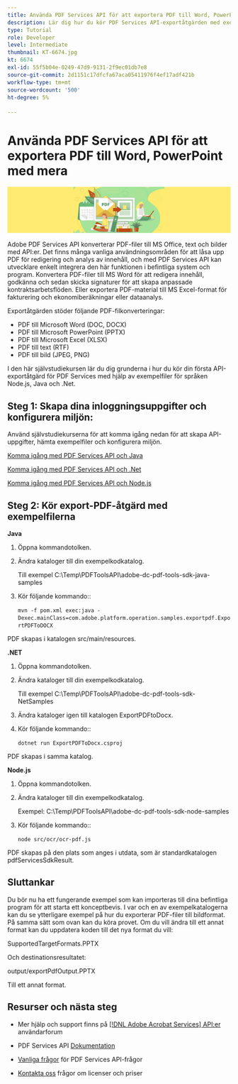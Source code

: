 ```yaml
---
title: Använda PDF Services API för att exportera PDF till Word, PowerPoint med mera
description: Lär dig hur du kör PDF Services API-exportåtgärden med exempelfiler för språken Node.js, Java och .Net
type: Tutorial
role: Developer
level: Intermediate
thumbnail: KT-6674.jpg
kt: 6674
exl-id: 55f5b04e-0249-47d9-9131-2f9ec01db7e8
source-git-commit: 2d1151c17dfcfa67aca05411976f4ef17adf421b
workflow-type: tm+mt
source-wordcount: '500'
ht-degree: 5%

---
```


# Använda PDF Services API för att exportera PDF till Word, PowerPoint med mera

![Skapa PDF Hero-bild](assets/ExportPDF_hero.jpg)

Adobe PDF Services API konverterar PDF-filer till MS Office, text och bilder med API:er. Det finns många vanliga användningsområden för att låsa upp PDF för redigering och analys av innehåll, och med PDF Services API kan utvecklare enkelt integrera den här funktionen i befintliga system och program. Konvertera PDF-filer till MS Word för att redigera innehåll, godkänna och sedan skicka signaturer för att skapa anpassade kontraktsarbetsflöden. Eller exportera PDF-material till MS Excel-format för fakturering och ekonomiberäkningar eller dataanalys.

Exportåtgärden stöder följande PDF-filkonverteringar:

* PDF till Microsoft Word (DOC, DOCX)
* PDF till Microsoft PowerPoint (PPTX)
* PDF till Microsoft Excel (XLSX)
* PDF till text (RTF)
* PDF till bild (JPEG, PNG)

I den här självstudiekursen lär du dig grunderna i hur du kör din första API-exportåtgärd för PDF Services med hjälp av exempelfiler för språken Node.js, Java och .Net.

## Steg 1: Skapa dina inloggningsuppgifter och konfigurera miljön:

Använd självstudiekurserna för att komma igång nedan för att skapa API-uppgifter, hämta exempelfiler och konfigurera miljön.

[Komma igång med PDF Services API och Java](gettingstartedjava.md)

[Komma igång med PDF Services API och .Net](gettingstartednet.md)

[Komma igång med PDF Services API och Node.js](createpdffromhtml.md)

## Steg 2: Kör export-PDF-åtgärd med exempelfilerna

**Java**

1. Öppna kommandotolken.

1. Ändra kataloger till din exempelkodkatalog.

   Till exempel C:\Temp\PDFToolsAPI\adobe-dc-pdf-tools-sdk-java-samples

1. Kör följande kommando::

   `mvn -f pom.xml exec:java -Dexec.mainClass=com.adobe.platform.operation.samples.exportpdf.ExportPDFToDOCX`

PDF skapas i katalogen src/main/resources.

**.NET**

1. Öppna kommandotolken.

1. Ändra kataloger till din exempelkodkatalog.

   Till exempel C:\Temp\PDFToolsAPI\adobe-dc-pdf-tools-sdk-NetSamples

1. Ändra kataloger igen till katalogen ExportPDFtoDocx.

1. Kör följande kommando::

   `dotnet run ExportPDFToDocx.csproj`

PDF skapas i samma katalog.

**Node.js**

1. Öppna kommandotolken.

1. Ändra kataloger till din exempelkodkatalog.

   Exempel: C:\Temp\PDFToolsAPI\adobe-dc-pdf-tools-sdk-node-samples

1. Kör följande kommando::

   `node src/ocr/ocr-pdf.js`

PDF skapas på den plats som anges i utdata, som är standardkatalogen pdfServicesSdkResult.

## Sluttankar

Du bör nu ha ett fungerande exempel som kan importeras till dina befintliga program för att starta ett konceptbevis. I var och en av exempelkatalogerna kan du se ytterligare exempel på hur du exporterar PDF-filer till bildformat. På samma sätt som ovan kan du köra provet. Om du vill ändra till ett annat format kan du uppdatera koden till det nya format du vill:

SupportedTargetFormats.PPTX

Och destinationsresultatet:

output/exportPdfOutput.PPTX

Till ett annat format.

## Resurser och nästa steg

* Mer hjälp och support finns på [[!DNL Adobe Acrobat Services] API:er](https://community.adobe.com/t5/document-cloud-sdk/bd-p/Document-Cloud-SDK?page=1&amp;sort=latest_replies&amp;filter=all) användarforum

* PDF Services API [Dokumentation](https://www.adobe.com/go/pdftoolsapi_doc)

* [Vanliga frågor](https://community.adobe.com/t5/document-cloud-sdk/faq-for-document-services-pdf-tools-api/m-p/10726197) för PDF Services API-frågor

* [Kontakta oss](https://www.adobe.com/go/pdftoolsapi_requestform) frågor om licenser och priser
